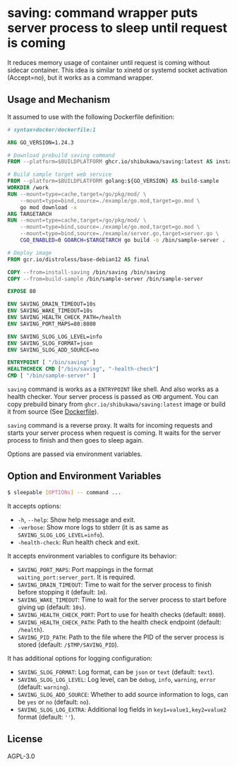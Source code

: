 
# saving: command wrapper puts server process to sleep until request is coming

It reduces memory usage of container until request is coming without sidecar container. This idea is similar to xinetd or systemd socket activation (Accept=no), but it works as a command wrapper.

## Usage and Mechanism

It assumed to use with the following Dockerfile definition:

```Dockerfile
# syntax=docker/dockerfile:1

ARG GO_VERSION=1.24.3

# Download prebuild saving command
FROM --platform=$BUILDPLATFORM ghcr.io/shibukawa/saving:latest AS install-saving

# Build sample target web service
FROM --platform=$BUILDPLATFORM golang:${GO_VERSION} AS build-sample
WORKDIR /work
RUN --mount=type=cache,target=/go/pkg/mod/ \
    --mount=type=bind,source=./example/go.mod,target=go.mod \
    go mod download -x
ARG TARGETARCH
RUN --mount=type=cache,target=/go/pkg/mod/ \
    --mount=type=bind,source=./example/go.mod,target=go.mod \
    --mount=type=bind,source=./example/server.go,target=server.go \
    CGO_ENABLED=0 GOARCH=$TARGETARCH go build -o /bin/sample-server .

# Deploy image
FROM gcr.io/distroless/base-debian12 AS final

COPY --from=install-saving /bin/saving /bin/saving
COPY --from=build-sample /bin/sample-server /bin/sample-server

EXPOSE 80

ENV SAVING_DRAIN_TIMEOUT=10s
ENV SAVING_WAKE_TIMEOUT=10s
ENV SAVING_HEALTH_CHECK_PATH=/health
ENV SAVING_PORT_MAPS=80:8080

ENV SAVING_SLOG_LOG_LEVEL=info
ENV SAVING_SLOG_FORMAT=json
ENV SAVING_SLOG_ADD_SOURCE=no

ENTRYPOINT [ "/bin/saving" ]
HEALTHCHECK CMD ["/bin/saving", "-health-check"]
CMD [ "/bin/sample-server" ]
```

`saving` command is works as a `ENTRYPOINT` like shell. And also works as a health checker. Your server process is passed as `CMD` argument. You can copy prebuild binary from `ghcr.io/shibukawa/saving:latest` image or build it from source (See [Dockerfile](https://github.com/shibukawa/saving/blob/main/Dockerfile)).

`saving` command is a reverse proxy. It waits for incoming requests and starts your server process when request is coming. It waits for the server process to finish and then goes to sleep again.

Options are passed via environment variables. 

## Option and Environment Variables

```bash
$ sleepable [OPTIONs] -- command ...
```

It accepts options:

* `-h`, `--help`: Show help message and exit.
* `-verbose`: Show more logs to stderr (it is as same as `SAVING_SLOG_LOG_LEVEL=info`).
* `-health-check`: Run health check and exit.

It accepts environment variables to configure its behavior:

* `SAVING_PORT_MAPS`: Port mappings in the format `waiting_port:server_port`. It is required.
* `SAVING_DRAIN_TIMEOUT`: Time to wait for the server process to finish before stopping it (default: `1m`).
* `SAVING_WAKE_TIMEOUT`: Time to wait for the server process to start before giving up (default: `10s`).
* `SAVING_HEALTH_CHECK_PORT`: Port to use for health checks (default: `8080`).
* `SAVING_HEALTH_CHECK_PATH`: Path to the health check endpoint (default: `/health`).
* `SAVING_PID_PATH`: Path to the file where the PID of the server process is stored (default: `/$TMP/SAVING_PID`).

It has additional options for logging configuration:

* `SAVING_SLOG_FORMAT`: Log format, can be `json` or `text` (default: `text`).
* `SAVING_SLOG_LOG_LEVEL`: Log level, can be `debug`, `info`, `warning`, `error` (default: `warning`).
* `SAVING_SLOG_ADD_SOURCE`: Whether to add source information to logs, can be `yes` or `no` (default: `no`).
* `SAVING_SLOG_LOG_EXTRA`: Additional log fields in `key1=value1,key2=value2` format (default: `''`).

## License

AGPL-3.0
